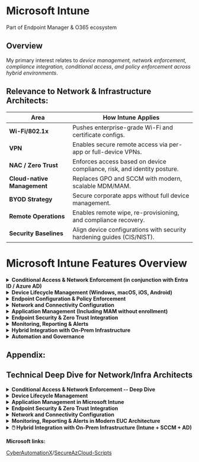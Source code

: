# Microsoft Intune

Part of Endpoint Manager & O365 ecosystem

## Overview

My primary interest relates to *device management, network enforcement, compliance integration, conditional access*, *and policy enforcement across hybrid environments*.

## Relevance to Network & Infrastructure Architects:

| **Area** | **How Intune Applies** |
|----------|------------------------|
| **Wi-Fi/802.1x** | Pushes enterprise-grade Wi-Fi and certificate configs. |
| **VPN** | Enables secure remote access via per-app or full-device VPNs. |
| **NAC / Zero Trust** | Enforces access based on device compliance, risk, and identity posture. |
| **Cloud-native Management** | Replaces GPO and SCCM with modern, scalable MDM/MAM. |
| **BYOD Strategy** | Secure corporate apps without full device management. |
| **Remote Operations** | Enables remote wipe, re-provisioning, and compliance recovery. |
| **Security Baselines** | Align device configurations with security hardening guides (CIS/NIST). |

# Microsoft Intune Features Overview

<details>
<summary><strong>Conditional Access & Network Enforcement (in conjunction with Entra ID / Azure AD)</strong></summary>

| Feature | Description |
|---------|-------------|
| Policy-based access control | Enforce **user + device + app + location + risk**-based access policies |
| Compliant device requirements | Require compliant or hybrid Azure AD-joined devices for access to corporate resources |
| Microsoft Defender integration | Integration with Microsoft Defender for Endpoint to enforce network access based on device risk |
| Network-aware conditional access | Can enforce **trusted network** or **trusted IP ranges** |
| VPN and Wi-Fi profiles | Centrally push **Wi-Fi SSIDs**, **802.1x certificates**, and **per-app VPN** configurations |

</details>

<details>
<summary><strong>Device Lifecycle Management (Windows, macOS, iOS, Android)</strong></summary>

| Feature | Description |
|---------|-------------|
| Auto-enrollment | Auto-enrollment via Azure AD Join / Windows Autopilot |
| Zero Touch Provisioning | ZTP for Windows Autopilot, Apple ADE, and Android Enterprise |
| Remote actions | Restart, lock, wipe, retire, locate, sync |
| Device compliance policies | Define health, encryption, OS version, rooted/jailbroken status |

</details>

<details>
<summary><strong>Endpoint Configuration & Policy Enforcement</strong></summary>

| Feature | Description |
|---------|-------------|
| Configuration profiles | Security baselines, firewall settings, password rules, and more |
| Endpoint Security policies | BitLocker, AV/EDR, firewall, attack surface reduction |
| Group policy migration tool | Convert legacy GPOs to Intune-compatible profiles |
| PowerShell scripts and Win32 apps | PowerShell scripts and Win32 app deployments for deep customization |

</details>

<details>
<summary><strong>Network and Connectivity Configuration</strong></summary>

| Feature | Description |
|---------|-------------|
| Wi-Fi profiles with certificate auth | Wi-Fi profiles with certificate-based auth (EAP-TLS, PEAP, etc.) |
| VPN profiles | Supports multiple vendors (Cisco, F5, Zscaler, Palo Alto, etc.) |
| Per-app VPN | Per-app VPN configuration for secure app-specific tunnels on iOS/macOS |
| Proxy settings | Proxy settings and network isolation controls (e.g., via Windows Information Protection) |
| NPS / RADIUS integration | Integration with NPS / RADIUS for 802.1x enforcement |

</details>

<details>
<summary><strong>Application Management (Including MAM without enrollment)</strong></summary>

| Feature | Description |
|---------|-------------|
| Managed app policies | Intune App Protection for Outlook, Edge, Teams, etc. |
| App VPNs and data protection | App VPNs and data leakage protection for unmanaged BYO devices |
| Data loss prevention controls | Block copy/paste, save-as, screen capture, etc. |
| Multi-platform app deployment | Deploy and manage Win32, MSI, UWP, iOS, and Android apps |

</details>

<details>
<summary><strong>Endpoint Security & Zero Trust Integration</strong></summary>

| Feature | Description |
|---------|-------------|
| Microsoft Defender for Endpoint | Native integration with Microsoft Defender for Endpoint (device risk signals) |
| Microsoft Purview | Native integration with Microsoft Purview (data loss prevention) |
| NAC integrations | Cisco ISE, F5 APM via compliance API |
| Zero Trust Network Access | Supports ZTNA principles with granular device controls |

</details>

<details>
<summary><strong>Monitoring, Reporting & Alerts</strong></summary>

| Feature | Description |
|---------|-------------|
| Device compliance dashboards | Real-time compliance status monitoring |
| Real-time reporting | Configuration drift, app deployment, policy errors reporting |
| Log Analytics integration | Integration with Log Analytics / Azure Monitor and Microsoft Sentinel |
| Security alerts | Alerts for jailbreak/root detection, compromised devices, non-compliance |

</details>

<details>
<summary><strong>Hybrid Integration with On-Prem Infrastructure</strong></summary>

| Feature | Description |
|---------|-------------|
| Co-management | Co-management with Configuration Manager (SCCM) |
| Hybrid Azure AD Join | Hybrid Azure AD Join support for GPO + Intune coexistence |
| Certificate deployment | Support for on-prem certificate deployment via Intune Connector for SCEP/NDES |
| On-prem app deployment | On-prem app deployment and Win32 app hosting via line-of-business strategies |

</details>

<details>
<summary><strong>Automation and Governance</strong></summary>

| Feature | Description |
|---------|-------------|
| Role-based access control | RBAC within Intune and MEM |
| Scripted deployments | Scripted deployments using Graph API / PowerShell SDK |
| Policy as Code | Policy as Code via Azure DevOps pipelines, GitHub Actions, or Terraform for Intune |
| Audit and compliance | Audit logs and compliance policies versioning |

</details>

## Appendix:

## Technical Deep Dive for Network/Infra Architects
<details>
<summary> <strong>Conditional Access & Network Enforcement -- Deep Dive</strong></summary>

<br>

Purpose: **Conditional Access (CA)** and **Network Enforcement**, combining identity, device, and network signals to support **Zero Trust** principles—**never trust, always verify**. It integrates **Microsoft Entra ID (formerly Azure AD)**, **Intune**, **Microsoft Defender for Endpoint**, **VPN/Wi-Fi**, and **Network Access Control (NAC)**. 

## Strategic Purpose in Zero Trust EUC

Conditional Access is the **policy engine** for EUC that makes dynamic access decisions based on:

- Identity posture (user/group membership, risk level)
- Device posture (compliance, join status, OS/platform)
- Network context (trusted IPs, VPN/NAC, geolocation)
- Real-time risk signals (from Defender or Entra ID Protection)
- Application sensitivity (SaaS, internal, or critical workloads)

The **core enforcement point (PEP)** is **Entra ID**, with conditional logic tightly coupled with **Intune**, **Defender for Endpoint**, and **network-based controls** to drive secure access to apps and data.

## Core Capabilities & Enforcement Layers

### 1. Policy-Based Access Control

**What**: Centrally managed CA policies that combine identity, device, app, location, and risk signals.

**How**: Defined using conditional logic:

*If* user is in Group X, accessing App Y, from unmanaged device → *Then* require MFA + compliant device.

Use Cases:

- Enforce compliant & hybrid AAD-joined devices for Office 365, Salesforce, ServiceNow.
- Block access from unsupported OS platforms or high-risk sign-ins.
- Bypass MFA from trusted IP ranges or VPN.

Best Practices:

- Leverage **Named Locations** for geolocation- or IP-based rules.
- Use **Entra ID Protection** for sign-in and user risk scoring.

### 2. Device Compliance & Trust (Intune + Entra)

**Device Requirements**:

- Must be marked **compliant** (via Intune) or **Hybrid Azure AD Joined**.
- Use **Device Filters** for fine-grained access (e.g., only iOS 16+ managed devices).

**Example**: Block non-compliant BYO Windows/macOS/mobile devices from accessing sensitive workloads.

### 3. Defender for Endpoint Risk-Based Access

**Why**: Integrate **real-time device risk** posture into CA decisions.

**Risk Enforcement Flow**:

1. Defender detects device anomalies (AV status, vulnerabilities).
2. Risk level (Low/Medium/High) sent to Entra ID.
3. CA evaluates: High-risk → Block, Medium → Require MFA, Low → Allow.

**Use Case**: Prevent access from compromised or vulnerable endpoints across any platform.

### 4. Network-Aware Conditional Access

**Techniques**:

- Use **Named Locations**: Define trusted IPs (corporate offices, VPN gateways).
- Configure **Conditional Access Filters**: OS type, client app, device platform.
- Combine **NAC posture** + **network profile enforcement** to evaluate device trust before granting access.

**Example Policies**:

- Finance apps → accessible only from corporate Wi-Fi or trusted VPN.
- Skip MFA from office IPs with validated NAC posture.

### 5. Wi-Fi & VPN Enforcement via Intune

**Wi-Fi Profiles**:

- Push **802.1X** profiles using certificates (SCEP/PKCS).
- Secure SSIDs with EAP-TLS or PEAP.

**VPN Profiles**:

- Define **Per-App VPN** for iOS/Android/Windows.
- Integrate with 3rd-party VPN providers: Zscaler, Palo Alto, Cisco AnyConnect, F5 APM.

**Policy**: Block access if VPN/Wi-Fi profiles are missing, misconfigured, or expired.

## Mapping to EUC Architecture Pillars

| **Pillar** | **Role of CA & Enforcement** |
|------------|------------------------------|
| **Identity Trust** | Entra ID + Conditional Access + Entra ID Protection |
| **Device Trust** | Intune Compliance + Defender Risk + Device Filters |
| **App Delivery** | App access governed by per-platform CA policies |
| **Data Protection** | Trusted Wi-Fi, Per-App VPN, Network Restrictions |
| **Zero Trust** | Runtime enforcement—identity, device, and network |

## Architecture Workflow Example

**Conditional Access Evaluation**:

1. User requests app access (e.g., Microsoft 365).
2. Entra ID triggers evaluation:
   - Is user/group risky?
   - Is device compliant + hybrid-joined?
   - Trusted network IP/VPN/NAC?
   - Device risk from Defender?
3. Access Control Decision:
   - ✅ Allow with MFA
   - 🚫 Block access
   - ⚠️ Require compliant device or VPN

## Real-World Conditional Access Scenarios

| **Scenario** | **Policy Logic** |
|--------------|------------------|
| Block risky mobile access | Device risk = High AND platform = iOS/Android → Block access |
| Require compliant device for SharePoint | App = SharePoint AND device NOT compliant → Block access |
| BYO access (Outlook + MAM only) | Platform = iOS AND unmanaged → Allow Outlook only + App Protection Policy |
| Bypass MFA in trusted office | IP = Named Location (office/VPN) → Skip MFA |
| Finance app via VPN only | Require device on trusted IP + Per-App VPN profile |

## Maturity Model

| **Level** | **Capability Description** |
|-----------|----------------------------|
| 1️⃣ Basic | Manual MFA enforcement; no device or risk evaluation |
| 2️⃣ Intermediate | Conditional Access with device compliance and named locations |
| 3️⃣ Advanced | Integrated Defender risk + platform-specific app control |
| 4️⃣ Optimized | Full runtime policy enforcement with automation (Sentinel, Intune, etc.) |

## Reporting, Simulation & Policy Analytics

- **Entra Sign-In Logs**: See each login's CA policy result.
- **Azure Monitor & Sentinel**: Correlate CA failures or non-compliant devices.
- **Policy Analytics (Preview)**: Simulate and test policy impact before rollout.
- **Workbooks**: Dashboards for blocked attempts, high-risk users, and app-specific access patterns.

## Admin Tools & Portals

| **Tool** | **Functionality** |
|----------|-------------------|
| Entra Admin Center | Define, simulate, and analyze Conditional Access policies |
| Intune Admin Center | Deploy VPN/Wi-Fi profiles, enforce compliance policies |
| Defender Security Portal | View device health and risk posture |
| Azure Monitor / Sentinel | Monitor CA outcomes, trigger alerts on violations |
</details>

<details>
<summary> <strong> Device Lifecycle Management</strong></summary>

<br>

*Platform Scope: Windows 10/11, macOS, iOS/iPadOS, Android Enterprise*

#### 1. Provisioning & Enrollment

**Windows 10/11 (Autopilot + AAD Join/Hybrid AAD Join)**

- **Windows Autopilot** provisions devices with:
  - **Pre-defined deployment profiles** (user-driven or self-deploying)
  - Azure AD Join or Hybrid Azure AD Join
  - Optional **ESP (Enrollment Status Page)** to block access until provisioning is complete

- **Zero Touch Provisioning (ZTP):**
  - Devices are added to Autopilot via **hardware hashes** or OEM direct integration
  - Intune auto-applies policy, apps, configurations

- **Group Tagging**: Enables role-/location-based assignment via dynamic groups

**macOS (Apple Automated Device Enrollment via ABM)**

- Device is enrolled using **ADE (formerly DEP)** through Apple Business Manager
- Combined with **Intune MDM enrollment profile** for supervised mode
- Paired with **User Affinity** or **Shared iPad mode** based on use case
- ZTP allows devices to be **drop-shipped** and managed on first boot

**iOS/iPadOS**

- ADE + Supervised Mode (over-the-air, no need for Apple Configurator)
- Useful for:
  - Kiosk mode
  - Single App Mode (POS, retail terminals)
  - BYOD scenarios (via **App Protection Policies**, no full device enrollment)

**Android Enterprise**

- **Zero Touch Enrollment (ZTE)** for corporate-owned devices
- **Work Profile (BYOD)** and **Dedicated/Kiosk Mode** supported
- OEM enrollment tokens or QR-code based provisioning
- **Fully Managed** or **COPE (Corp-Owned, Personally Enabled)** depending on policy

#### 2. Device Compliance Enforcement

Compliance policies are central to your **Zero Trust conditional access** posture, as outlined in your reference architecture. They drive enforcement and segmentation.

**Key Policy Elements:**

- **Health Attestation**: Check Windows Defender ATP status
- **Encryption**: BitLocker for Windows, FileVault for macOS, native encryption on iOS/Android
- **OS Version Enforcement**: Block outdated, vulnerable versions
- **Jailbroken / Rooted Detection**
- **Threat Risk Level Integration**: Defender for Endpoint or 3rd-party AV integration

**Example:**

Policy: Block access unless device is compliant AND Defender Risk Level = Low

Effect: User is denied access to M365 if running outdated macOS, jailbroken iPhone, or unmanaged Android

#### 3. Remote Actions & Operational Management

Network and Infrastructure Architects must understand how **remote actions** support Day 2 operations, incident response, and service desk offload.

| **Action** | **Supported OS** | **Use Case** |
|------------|------------------|--------------|
| **Wipe** | All | Decommission, lost/stolen devices |
| **Retire** | All | BYOD cleanup, remove corporate data only |
| **Restart** | Windows 10/11 | Remote support, patching resets |
| **Lock** | Windows/macOS/iOS | Security response to suspected compromise |
| **Sync** | All | Force policy refresh (e.g., after CA changes) |
| **Locate** | iOS/macOS (supervised) | Lost device tracking |

These actions integrate with **Help Desk workflows**, and in your architecture, could be triggered via **ITSM tools like ServiceNow** using Graph API integrations or automation playbooks (e.g., Logic Apps or Power Automate).

#### 4. Application of Lifecycle Stages

| **Stage** | **Intune Capability** | **Example** |
|-----------|------------------------|-------------|
| **Procurement** | OEM registration, Autopilot import | Dell direct-to-user shipment with Autopilot |
| **Provisioning** | Enrollment profile assignment, ESP | ZTP for kiosk iPads via ADE |
| **Operational** | Compliance, app updates, patching | Monthly Windows Update Rings |
| **Support** | Remote actions, diagnostics, shell access | Remote lock + retire via Intune portal |
| **Decommission** | Wipe/Retire, license recycle | Wipe ex-employee MacBook with audit logging |

#### 5. Architecture Alignment with Your Blog Posts

| **Reference Element** | **Lifecycle Tie-In** |
|------------------------|----------------------|
| **"User to device to service" security plane (EUC blog)** | Intune defines **device trust**, controls the bridge from user to service |
| **Conditional Access integration** | Enforces lifecycle states (e.g., block stale devices) |
| **Intelligent automation** (Endpoint Ref Arch) | Auto-remediation workflows with Intune + Defender |
| **Support for frontline, task-based users** | Shared device provisioning (e.g., iPadOS Shared iPad mode, Windows Kiosk Mode) |

**Bonus: Zero Trust Lifecycle Enforcement**

Using Conditional Access + Device Compliance:

- **Example Flow**: Device out of compliance → Intune flags → CA blocks M365 access → Notification sent via Endpoint Manager → Auto-remediation script triggered → Device re-evaluated

- **Useful Tools**:
  - **Intune Remediations** (Proactive Scripts + Detection Rules)
  - **Defender Security Baselines**
  - **Graph API** for automation and compliance analytics
</details>

<details>
<summary> <strong>Application Management in Microsoft Intune</strong></summary>
<br>
# Mobile Application Management (MAM) and Mobile Device Management (MDM) Guide

## Scope

Covers both **Mobile Application Management (MAM)** and **Mobile Device Management (MDM)**-based app delivery across:

- **Windows 10/11 (Win32, MSI, UWP)**
- **macOS**
- **iOS/iPadOS**
- **Android (Enterprise & BYOD)**

## 1. Intune App Protection Policies (MAM Without Enrollment)

### Use Case: BYOD / Personal Devices

- No full device enrollment or corporate wipe
- Controls **corporate data within apps only**

### Core Capabilities

| Control Type | Description |
|--------------|-------------|
| **Selective Wipe** | Wipe corporate data from apps (not device) |
| **Copy/Paste Restrictions** | Block between managed and unmanaged apps |
| **Save-As Restrictions** | Block saving to local or personal storage |
| **Screen Capture** | Prevent screenshots on Android/iOS |
| **Data Transfer** | Block data sharing to non-managed apps |
| **Conditional Access** | Require policy-compliant apps to access services |

### Supported Apps

- Microsoft 365: Outlook, Teams, Edge, OneDrive
- **Line-of-Business Apps**: Wrapped with Intune SDK or via App Wrapping Tool
- Third-party apps in **Intune MAM SDK ecosystem**

### Platform Notes

| Platform | Notes |
|----------|-------|
| **iOS/Android** | Full MAM-WE support via public app stores |
| **macOS/Windows** | Primarily MDM-based; MAM is limited to Edge/Outlook (via Conditional Access) |

> ✳ **Integration Tip from your blog**: MAM-WE maps well to **"Conditional Workspace"** patterns --- e.g., users access corporate data through protected apps only, without a full device trust requirement.

## 2. Application Deployment Scenarios

### A. Windows Apps

| Type | Examples | Deployment Notes |
|------|----------|------------------|
| **Win32** | .exe, .ps1 | Most flexible. Use Win32 App Packaging Tool. |
| **MSI** | Office, Adobe | Native support with detection rules |
| **UWP** | Store apps | Direct from Microsoft Store integration |
| **Microsoft Store for Business (MSfB)** | Legacy model, being deprecated (migrate to Winget) | |

### B. macOS Apps

- .pkg deployments
- Post-install scripts for configuration
- No store integration --- requires sideloading apps or using Apple Business Manager + VPP

### C. iOS/iPadOS & Android Apps

| Type | iOS/iPadOS | Android |
|------|------------|---------|
| **Store Apps** | Via Apple VPP | Managed Google Play |
| **LOB Apps** | IPA via ABM | APK via Managed Play Store |
| **Web Apps** | Web shortcuts with browser restrictions | Same |
| **Conditional Launch Controls** | Jailbreak/root check, app version enforcement | Similar across platforms |

These app types align well with your concept of **persona-driven app sets** (frontline vs knowledge workers).

## 3. App Protection Policy Enforcement Examples

| Scenario | Policy | Effect |
|----------|--------|--------|
| **BYOD access to Outlook** | MAM-WE with PIN + Save-as block | User can access Outlook, but cannot copy data to Notes app or save attachments to personal cloud |
| **Managed Android kiosk** | App protection + device lock-down | Access limited to one managed app in single-app mode |
| **Shared device in logistics** | Per-app sign-in with SSO + MAM | One device, multiple users, app policy controls per session |

## 4. App VPN, Per-App Networking & Data Leak Protection

### App-based VPN (iOS/Android)

- Integrates with **Zscaler, Cisco AnyConnect, Palo Alto GlobalProtect**
- Enforces VPN only for corporate apps (not whole device)
- Reduces attack surface on unmanaged devices

### DLP Integration

- Intune App Protection enforces:
  - No sharing to unmanaged apps
  - No cloud sync outside approved services (e.g., OneDrive for Business)
- App-based conditional launch (e.g., block if rooted, outdated OS, etc.)

## 5. Integration with Endpoint Protection and CA

- Conditional Access enforces:
  - App version compliance
  - App protection policy presence
  - Intune app management state
- Integration with **Microsoft Defender for Endpoint**:
  - High-risk apps/devices can be blocked automatically
  - Use **App Control Policies** to restrict executables

This maps directly to your **"identity, app, device" trust plane model** in the EUC Reference Architecture.

## 6. App Lifecycle Flow

| Lifecycle Stage | Intune Capability |
|-----------------|-------------------|
| **Procurement** | Microsoft Store, Apple VPP, Managed Play |
| **Deployment** | Targeted groups, dynamic assignment |
| **Configuration** | App config policies (Outlook mail settings, VPN profiles) |
| **Protection** | App Protection Policies, Conditional Access |
| **Update** | App version enforcement, detection rules |
| **Retirement** | App removal or selective wipe for BYOD |

## 7. Architectural Alignment with Your Blog Posts

| Architecture Concept | MAM/App Management Tie-In |
|---------------------|---------------------------|
| **Modern App Delivery** | Store-based, wrapped apps, Win32, zero trust-aware |
| **Persona-Based App Delivery** | Role-based app assignments via dynamic groups |
| **Cloud-Native Security** | MAM policies + Conditional Access + Defender Risk |
| **Hybrid Workforce Enablement** | MAM-WE protects data on unmanaged devices |
| **ZTP + App Delivery** | Autopilot integrates apps at provisioning for corporate users |
</details>

<details>
<summary> <strong>Endpoint Security & Zero Trust Integration</strong></summary>

<br>

#### 1. Microsoft Intune & Cisco ISE NAC Integration (Compliance API)

This integration allows **Cisco ISE** to query Intune for **real-time device compliance status** before granting network access (802.1X/EAP-TLS).

** Key Integration Components:**

| **Component** | **Description** |
|--------------|------------------|
| **Intune Compliance Policies** | Define criteria: encryption, AV status, OS version, device not jailbroken/rooted. |
| **Azure AD Conditional Access** | Enforces resource access based on compliance (device must be marked compliant). |
| **Microsoft Graph Security API (Compliance API)** | Cisco ISE queries device compliance via this API. |
| **Cisco pxGrid** | Acts as a broker between ISE and Microsoft Intune. |

** Integration Flow:**

1. User connects to Wi-Fi/Ethernet (802.1X auth).
2. Cisco ISE identifies user/device.
3. ISE uses pxGrid to request **device compliance** status from Intune via the Compliance API.
4. If **compliant**, ISE allows access (VLAN permit); if **non-compliant**, redirects to remediation VLAN or captive portal.
5. Optionally enforces **dynamic ACLs** or **SGTs (Scalable Group Tags)**.

** Design Considerations:**

- Requires **Azure AD P1+ licensing**.
- Device must be **Azure AD-joined or hybrid-joined** and enrolled with Intune.
- Must configure **Trusted IPs** in Conditional Access to prevent looping issues with hybrid auth scenarios.
- Works best with **certificate-based authentication** (e.g., EAP-TLS via Intune + SCEP).

#### 2.  Endpoint Security Controls via Intune

**Intune's policy enforcement at the endpoint**, this impacts posture assessment.

** Endpoint Security Policy Types:**

- **Antivirus (Microsoft Defender for Endpoint)**
- **Disk Encryption (BitLocker / FileVault)**
- **Firewall (Windows Defender Firewall profiles and rules)**
- **Attack Surface Reduction (ASR)**
- **Security Baselines** (NIST/CIS-aligned templates)
- **Credential Guard / Application Guard** (for protected sessions)

These controls ensure that endpoints are hardened **before they can participate in the network**, enforcing Zero Trust assumptions.

#### 3. Support for Zero Trust Network Access (ZTNA) Principles

** Core ZTNA Capabilities Enabled by Intune:**

| **Principle** | **Intune Capability** |
|---------------|------------------------|
| **Verify explicitly** | Identity + device posture via Intune + Azure AD CA. |
| **Use least-privilege access** | Scoped Conditional Access, device tagging, user roles. |
| **Assume breach** | Continual enforcement of compliance, AV signals from Defender, app control. |

** Device Controls in ZTNA:**

- Device must be **compliant**, **health-checked**, and **identity-bound**.
- Conditional Access can enforce:
  - Device **must be Intune-enrolled**.
  - Device must meet **Defender risk score thresholds**.
  - Access **only from specific network locations (trusted IPs)**.
  - Only allow **managed apps** on **unmanaged devices**.
- **Session controls** using Microsoft Defender + Defender for Cloud Apps (MCAS):
  - Block upload/download based on sensitivity or device posture.

** Network Relevance:**

- Combined with **per-app VPN** or **Zscaler/Netskope**, you can restrict traffic to only secured tunnels.
- Can trigger **remediation flows** or quarantine VLANs via NAC if ZT posture is violated.

** Architectural Integration Snapshot**

Here's a **layered view** of how these elements integrate:

```
+----------------------------------------------------------+
| Microsoft Intune                                         |
| - Enroll Devices  - Apply Compliance Policies            |
| - Configure VPN/Wi-Fi  - Push Security Baselines         |
+----------------------------------------------------------+
                          ⇅ Microsoft Graph Compliance API
+----------------------------------------------------------+
| Cisco ISE (NAC Layer)                                    |
| - 802.1X Auth  - pxGrid for posture integration          |
| - VLAN / ACL Enforcement                                 |
+----------------------------------------------------------+
                          ⇅ SAML / OIDC + Conditional Access
+----------------------------------------------------------+
| Azure AD / Entra ID                                      |
| - Conditional Access (compliance + risk-based)           |
| - MFA / App Control / Device Risk                        |
+----------------------------------------------------------+
                          ⇅ Defender for Endpoint (Signal Sharing)
+----------------------------------------------------------+
| Defender for Endpoint / Microsoft Sentinel               |
| - Threat protection  - Risk-based session policies       |
| - Integration with MCAS (CASB) and ZTNA enforcement      |
+----------------------------------------------------------+
```

** Summary — What a Network & Infra Architect Should Know**

| **Domain** | **Key Knowledge** |
|------------|-------------------|
| **NAC Integration** | How Cisco ISE queries Intune via pxGrid and Compliance API. |
| **Policy Enforcement** | Designing network access policies based on compliance status (802.1X + Conditional Access). |
| **ZTNA** | Applying device identity and health for access control, combined with network segmentation. |
| **VPN/App Isolation** | How Intune per-app VPN + managed apps enforce network/data boundaries. |
| **Network Signal Flow** | The sequence between device connect, ISE posture check, Intune status, and conditional access response. |
</details>

<details>
<summary> <strong>Network and Connectivity Configuration</strong></summary>

<br>

## Objective

Enable **secure, user-transparent connectivity** to enterprise resources across **corporate, home, and public networks**, **minimizing lateral movement**, and enforcing **per-app access** and **least-privilege** principles via:

- Managed Wi-Fi access
- Certificate-based authentication
- Split/full tunnel VPNs
- Per-app VPNs for BYOD
- Proxy and isolation enforcement for data protection

## Key Capabilities

### 1. Wi-Fi Profiles with Certificate-Based Authentication

#### What It Does

Automates secure Wi-Fi onboarding using **EAP-TLS** or **PEAP** for:

- Corporate SSIDs
- Per-user/device authentication
- Elimination of shared secrets

#### Configuration & Architecture

- Delivered via **Intune** (or third-party MDM like JAMF, Workspace ONE)
- Authenticated via **802.1X + RADIUS + NPS/ISE/ClearPass**
- Certificate deployed using:
  - **SCEP/NDES**
  - **PKCS (via Intune or 3rd-party CA)**

#### Best Practices

| **Capability** | **Recommendation** |
|----------------|-------------------|
| Protocol | Prefer **EAP-TLS** (certificate-based) over PEAP |
| Certificate lifecycle | Automate renewal via SCEP or PKCS |
| Segmentation | Use separate SSID for BYOD with NAC controls |
| NAC Enforcement | Integrate with **Azure Conditional Access** where possible |

#### Related Workflows

- Devices enroll via Intune → receive cert → auto-connect to Wi-Fi
- Enforces Zero Trust at **network layer**

### 2. VPN Profiles: Multi-Vendor, Multi-Platform Support

#### Supported Vendors

- **Cisco AnyConnect**
- **F5 BIG-IP / APM**
- **Zscaler ZIA / ZPA**
- **Palo Alto GlobalProtect**
- **Microsoft Always On VPN (AOVPN)** for Windows

#### MDM Delivery

- Intune or UEM pushes:
  - Authentication method (cert, username/password, MFA)
  - Connection type (IKEv2, SSL, IPsec)
  - Split-tunnel or full-tunnel options

#### Zero Trust Consideration

Use VPN not as a blanket access enabler but as a **per-app or policy-triggered channel** based on:

- Device compliance
- App sensitivity
- Network location

#### Best Practices

| **Use Case** | **Configuration** |
|--------------|------------------|
| Managed corporate use | Always-On VPN with certificate auth |
| BYOD or high risk | Per-App VPN with conditional access |
| Vendor access | Short-lived, role-based VPN access with Just-in-Time |

### 3. Per-App VPN Configuration (iOS/macOS)

#### What It Enables

- Tunnel **only specific apps** through VPN
- Avoids exposing entire device traffic
- Especially relevant for BYOD or contractor devices

#### Supported Platforms

- **iOS**
- **macOS**
- Some support on **Android Enterprise** with Work Profiles

#### Delivery via Intune

- Define:
  - Apps triggering VPN (e.g., Outlook, Edge, SAP Fiori)
  - VPN vendor and config
  - Authentication method

#### Example Use Cases

- Only tunnel **Microsoft 365** apps or **Line of Business** apps
- Avoid routing **Netflix**, personal email, etc., through corporate VPN

### 4. Proxy Settings & Network Isolation (e.g., WIP)

#### Proxy Configuration

- Enforce **PAC files**, **static proxies**, or **Zscaler Client Connector**
- Protect outbound traffic from **unfiltered internet access**

#### Windows Information Protection (WIP)

- Provides **data separation**:
  - "Work" vs "Personal" context
  - Enforces rules like "Only corporate apps can access corp network"
- Redirects corporate traffic via configured proxy or VPN
- Policy-based enforcement for copy/paste, data exfiltration

#### Key Isolation Controls

- Block copy/paste from **corporate Outlook → personal Gmail**
- Enforce **network boundary rules** (corporate resources only over trusted network)

### 5. Integration with NPS / RADIUS / 802.1X

#### Authentication Flow

1. Device connects to SSID
2. Auth request passed to **NPS (Windows) or ISE/ClearPass**
3. Certificate or user credential validated via **RADIUS**
4. Connection permitted or denied based on:
   - Group membership
   - Device posture
   - VLAN/NAC policies

#### Policy Enforcements

- VLAN assignment based on device compliance
- Deny unmanaged devices or place into **guest VLAN**
- Combine with **Intune Compliance + Conditional Access**

#### Future Integration

- Leverage **RADIUS accounting logs** for correlating user access
- Integrate with **Azure Sentinel / SIEMs** for anomaly detection

## Architecture Mapping to EUC Reference Stack

| **Layer** | **Network & Connectivity Capability** |
|-----------|--------------------------------------|
| **Device Management** | Certificate-based Wi-Fi, VPN profile deployment via Intune |
| **Network Security** | NAC, 802.1x, RADIUS auth with conditional VLAN assignment |
| **Data Protection** | Proxy enforcement, WIP for isolation of personal vs. work apps/data |
| **Secure Access** | Per-app VPNs, Always-On VPN, integration with Conditional Access |

## Real-World Configuration Examples

### Example 1: Wi-Fi Profile with EAP-TLS for Windows 10/11

- SSID: CorpNet
- Authentication: EAP-TLS
- Root CA: Internal PKI Root CA
- Certificate Delivery: Intune SCEP with auto-renewal
- NPS Policy: Group = "Intune-Managed" → VLAN = Corporate

### Example 2: Per-App VPN for iOS (Zscaler)

```json
{
  "Trigger": "com.microsoft.outlook",
  "VPNType": "IPSec",
  "Authentication": "Certificate",
  "VPN Vendor": "Zscaler",
  "Proxy": "Z-Tunnel via PAC file"
}
```

## Monitoring & Compliance

- **Intune**: Profile deployment success, cert status
- **VPN logs**: Vendor dashboards (Zscaler, Palo Alto, Cisco)
- **RADIUS logs**: Integration with SIEM
- **Microsoft Defender for Endpoint**: Detect anomalies in connection behavior
- **Azure Sentinel**: Correlate Wi-Fi/VPN access with identity behavior

## Maturity Model: Network & Connectivity

| **Level** | **Capability** |
|-----------|---------------|
| 1️⃣ | Manual VPN, shared Wi-Fi passwords |
| 2️⃣ | Certificate-based Wi-Fi and VPN via MDM |
| 3️⃣ | Per-App VPN, network isolation with WIP |
| 4️⃣ | Dynamic NAC/VLAN, real-time CA and Defender integration |
</details>

<details>
<summary> <strong>Monitoring, Reporting & Alerts in Modern EUC Architecture</strong></summary>

<br>

**Purpose & Value**

The **"Monitoring, Reporting & Alerts"** capability ensures:

- Continuous **compliance posture awareness**
- Rapid detection of configuration drift and security anomalies
- Integration with **SIEM/SOAR** pipelines for automated response
- Confidence in **policy enforcement, app delivery, and user experience**

This aligns directly with **EUC Operations**, **Zero Trust enforcement**, and **device trust pillar** by enabling **automated observability**.

**Key Capability Breakdown**

#### 1. Device Compliance Dashboards

- **Tooling**: Intune Compliance Center, Microsoft Endpoint Manager, Entra ID Portal
- **Function**: Aggregates compliance state based on:
  - **Platform-specific settings** (e.g., BitLocker, AV status, firewall, OS version)
  - **Custom compliance scripts** (e.g., checking for specific reg keys or apps)
- **Use Cases**:
  - Show non-compliant devices per platform/user group
  - Feed compliance signals to **Conditional Access** (CA) for Zero Trust enforcement
- **Best Practices**:
  - Define a **"baseline" compliance policy** for all device classes
  - Integrate with **RBAC + scope tags** to enable fleet-specific reporting (e.g., BYOD, kiosk, hybrid user)

#### 2. Real-Time Reporting for Configuration Drift, App Deployment & Policy Errors

- **Sources**:
  - Intune's built-in "**Endpoint analytics**"
  - **Proactive Remediation Scripts** (PowerShell)
  - **Update Compliance** (for patch levels)
  - **App install status** via Intune Win32 logs
- **Drift Detection**:
  - **Baselines vs current state** (e.g., Defender AV turned off, BitLocker disabled)
  - Policy assignment vs actual application (e.g., configuration profiles not applying)
- **Modern Options**:
  - Export logs to **Log Analytics workspace**
  - Use **custom KQL queries** to flag out-of-policy endpoints
- **Example Queries**:

```
IntuneDevices
| where ComplianceState != 'Compliant'
| summarize count() by DeviceOSType, DeviceName
```

#### 3. Integration with Log Analytics, Azure Monitor & Microsoft Sentinel

- **Objective**: Enterprise-grade **observability**, threat correlation, alerting
- **Capabilities**:
  - Route Intune diagnostic logs to **Azure Log Analytics**
  - Enrich with **Defender for Endpoint** signals (e.g., vulnerability, AV)
  - **Workbooks**: Custom dashboards combining:
    - Compliance trends
    - App deployment success/failure
    - Endpoint health scores
  - **Microsoft Sentinel**:
    - Use **Data Connector** for Intune
    - Create **Analytics Rules** (e.g., non-compliant device + suspicious login = high-priority alert)
- **Outcome**: Unified endpoint security + ops view within **SOC and platform engineering teams**

#### 4. Alerts for Jailbreak / Root Detection, Compromised Devices, Non-Compliance

- **Platforms**:
  - iOS/Android: Jailbreak/root detected via **Intune device compliance policies**
  - Windows/macOS: Leverage **Defender ATP** & **Compliance Scripts**
- **Alert Methods**:
  - **Intune built-in alerting** (for policy deployment, compliance failures)
  - **Microsoft Sentinel alerts** via KQL + rule sets
  - **Logic Apps** for:
    - Slack/Teams notifications
    - Auto-remediation (e.g., remove access, isolate device, ticket in ServiceNow)
- **Example: Sentinel Alert Rule**:

```
DeviceComplianceOrg
| where ComplianceState == 'NonCompliant'
| join kind=inner (
  SecurityAlert | where AlertName contains "Suspicious Sign-in"
) on DeviceId
```
→ Can trigger:
- **Email to SOC**
- **Autonomous CA policy block**
- **Intune remediation script**

** Integration Patterns with Your EUC Reference Architecture**

| **EUC Tier** | **Monitoring Touchpoint** |
|--------------|---------------------------|
| **Identity & Access** | Conditional Access + Compliance signal ingestion |
| **Device Management (MDM)** | Intune + Defender data streams → Log Analytics → Sentinel |
| **App Delivery** | Intune App telemetry + Win32 logs for success/failure analysis |
| **Endpoint Protection (AV, EDR)** | Defender alerts + Sentinel correlation |
| **Observability & Automation** | Logic Apps, Azure Monitor alerts, ServiceNow integration |

** Real-World Implementation Blueprint**

**1. Data Collection Flow**

Intune ➜ Log Analytics ➜ Azure Monitor ➜ Sentinel ➜ Alert/Automation  
↳ Workbooks & Dashboards

**2. Alerting & Action Flow**

Sentinel Rule ➜ Logic App ➜ Notify | Auto-Remediate | CA Block | Raise Incident

**3. Dashboards to Include**

- Non-Compliant Devices Over Time
- Top Policy Errors (e.g., profile failed to apply)
- Devices Without Required App X
- Jailbroken / Rooted Mobile Devices

** Maturity Model**

| **Level** | **Capability** |
|-----------|----------------|
| Basic | Manual review of Intune compliance reports |
| Intermediate | Scheduled workbook reports + alerts in Monitor |
| Advanced | Sentinel-integrated alerts + automated response |
| Optimized | Predictive analytics & AI-based risk scoring |
</details>

<details>
<summary> <strong> 🖱️ Hybrid Integration with On-Prem Infrastructure (Intune + SCCM + AD)</strong></summary>

<br>

**Objective**: Enable modern management **without breaking existing enterprise investments** in Group Policy, Configuration Manager, and on-prem app delivery — while **bridging to Zero Trust** and cloud-first endpoint strategies.

#### 1. Co-management with Microsoft Configuration Manager (SCCM)

** Purpose**

Allows devices to be **managed concurrently** by both **Intune (cloud)** and **SCCM (on-prem)**, enabling **phased workloads migration**.

** Architecture**

- Devices are joined to **Active Directory (AD)** and **enrolled into Intune**
- Co-management agent (SCCM client) connects to on-prem infrastructure
- Device syncs with **Azure AD** and **Microsoft Endpoint Manager**

** Workload Split Options**

You can configure which workloads are managed by SCCM vs. Intune:

| **Workload** | **Managed by Intune?** |
|--------------|-------------------------|
| Compliance Policies | ✅ |
| Device Configuration | ✅ |
| Windows Updates | ✅ |
| Endpoint Protection | ✅ |
| App Deployment | Gradual shift from SCCM to Intune |
| Resource Access (Wi-Fi/VPN) | ✅ |

Your blog's principle of **progressive modernization** aligns well here: allow legacy infra to coexist while progressively migrating to cloud-native control.

#### 2. Hybrid Azure AD Join (HAADJ) for GPO + Intune Coexistence

** Use Case**

- Enables **domain-joined** devices to **register in Azure AD**
- Supports **Intune enrollment + GPO** coexistence

** Why It Matters**

- Enterprises with heavy Group Policy Object (GPO) dependencies can maintain those controls **while layering Intune MDM policies**
- Enables **Conditional Access**, **Cloud-based SSO**, and **Endpoint Analytics**

** Architecture Notes**

- Requires **Azure AD Connect**
- Devices authenticate via **Kerberos to on-prem AD**, while still leveraging **cloud identity for modern apps**

** GPO vs Intune Policy Handling**

| **Scenario** | **GPO** | **Intune** |
|--------------|---------|------------|
| Legacy App Config | ✅ | ❌ |
| Modern Security Baselines | ❌ | ✅ |
| Overlapping Policies | GPO wins if conflict | |

From your EUC architecture lens: HAADJ is critical for **stage-2 modernization** — still tethered to AD, but enabling cloud app access and identity controls.

#### 3. On-Prem Certificate Deployment via Intune SCEP/NDES Connector

** Purpose**

Provide certificates for:

- Wi-Fi (802.1X)
- VPN (e.g., Cisco AnyConnect, Palo Alto)
- App authentication (e.g., Outlook with S/MIME)

** Components**

| **Component** | **Role** |
|---------------|----------|
| Intune Connector | Relays certificate requests securely from Intune to on-prem |
| NDES | Issues SCEP certificates via Microsoft CA |
| Microsoft CA | Generates and tracks issued certs |

** How It Works**

1. Intune sends certificate request to Connector
2. Connector relays to **on-prem NDES server**
3. Certificate is issued via SCEP
4. Intune installs cert on device

** Security Best Practices**

- Use **HTTPS-only communication**
- Place NDES/Connector behind firewall + secure ACLs
- Log and monitor issued certs via CA

Critical to enabling **Zero Trust Wi-Fi onboarding** (as noted in your blogs), especially for **macOS/iOS and Android** where cert-based auth is preferred.

#### 4. On-Prem App Deployment & Win32 Hosting Strategies

** Hybrid App Delivery Needs**

For legacy or large Win32 apps not yet suitable for full cloud delivery:

- App content may be **hosted on-prem**
- Distribution still managed via **Intune or SCCM**

** Key Options**

**A. Intune Win32 App Hosting
## Application Deployment

- Package app as .intunewin file
- Upload to **Intune Storage**
- Works great for:
  - Line-of-business (LOB) apps
  - Office add-ins
  - Win32 installation scripts

**Bandwidth-optimized with Delivery Optimization + Peer Caching**.

### B. Cloud Management Gateway (CMG) for SCCM

- Allows SCCM clients to **download content from cloud endpoints**
- Bridges internet-based clients to on-prem hosted apps

### C. On-Prem Hosted Installers with Intune Script Deployment

- Intune delivers **PowerShell scripts** that pull from internal file shares or DFS paths
- Requires:
  - **VPN** or **ExpressRoute/Site-to-Site**
  - Internal name resolution (DNS)
  - Robust error handling

## Content Delivery Patterns

| **Pattern** | **Example** |
|-------------|-------------|
| Intune Hosted | Win32 app in .intunewin |
| Hybrid (Intune + DFS) | Script points to \\\\corp\\share\\installer.exe |
| SCCM App Model | Use deployment types, detection rules, pre-reqs |

## Aligning to Your Reference Architecture

| **Hybrid Component** | **EUC Architecture Implication** |
|---------------------|----------------------------------|
| Co-management | Supports transitional state for existing SCCM-managed fleets |
| HAADJ | Enables Zero Trust access control without AD decommissioning |
| SCEP Connector | Bridges modern management to on-prem PKI and Wi-Fi/VPN auth |
| Hybrid App Delivery | Retains access to legacy/internal apps as part of app rationalization |

This supports your **Hybrid Workforce** model — balancing modern endpoints with grounded support for **legacy infra** and **LOB applications**.

## Summary: Why This Matters for Network & Infra Architects

| **Priority** | **Capability** | **Why It's Important** |
|--------------|----------------|------------------------|
| ✅ | Co-management | Maintain operational continuity during cloud migration |
| ✅ | HAADJ | Preserve AD trust while enabling modern identity |
| ✅ | SCEP/NAC | Cert-based Wi-Fi/VPN access for ZTNA |
| ✅ | On-Prem App Delivery | Support bandwidth-heavy or compliance-bound apps |
| ✅ | Policy Reconciliation | Align legacy GPO with Intune baselines over time |

**Group Policy (GPO) vs Intune** and **SCCM vs Intune App Delivery** — based on **device persona**, **use case**, and **modernization maturity**.

## GPO vs Intune MDM Policy -- Technical Decision Matrix

| **Criteria** | **Use GPO 🏢 Legacy/Hybrid** | **Use Intune MDM Policies ☁️ Cloud-First/Modern** |
|-------------|--------------------------|--------------------------------------|
| **Device Join Type** | On-prem AD (with HAADJ) | AADJ / AADJ + Entra ID P2 |
| **Network Connectivity** | Corporate LAN/VPN | Internet-based / Hybrid Workforce |
| **Management Stack** | SCCM/Group Policy | Intune MDM/Autopilot |
| **Policy Scope** | Computer/User | Device/User (AAD-based targeting) |
| **Policy Granularity** | Deep Windows internals | Focused on security and modern management controls |
| **Policy Change Propagation** | Fast (on boot/logon) | Delayed/periodic via MDM sync |
| **Policy Examples** | Registry edits, drive maps | BitLocker, Defender AV, Firewall, Password rules |
| **Zero Trust Readiness** | ❌ No native CA support | ✅ Supports Conditional Access, Compliance |
| **Platform Support** | Windows-only | Windows, macOS, iOS, Android |
| **Decommissioning Roadmap** | Retiring over time | Strategic endpoint control plane |
| **Recommended For** | Static desktop fleet, labs | BYOD, field staff, hybrid/remote workers |

## SCCM vs Intune App Deployment -- Technical Decision Matrix

| **Criteria** | **Use SCCM 🏢 Legacy** | **Use Intune ☁️ Modern** |
|--------------|---------------------|-------------------------|
| **Device Join Type** | AD + SCCM client | AADJ / HAADJ + Intune |
| **App Size/Type** | >2GB installers, legacy LOB | Modern apps, .intunewin, UWP, iOS/Android |
| **Deployment Location** | On-prem DFS/SCCM DPs | Intune CDN (Azure Blob) |
| **Network Constraints** | LAN-optimized, P2P | Internet-first (use Delivery Optimization) |
| **Install Logic/Dependencies** | Complex installers, App-V | Win32 apps with detection scripts |
| **Targeting Granularity** | AD Security Groups, OU | AAD Groups, Dynamic Targeting |
| **Self-Service Portal** | Software Center | Company Portal (cross-platform) |
| **Co-management Consideration** | Keep SCCM workload | Migrate to Intune workload |
| **Content Delivery Optimization** | BranchCache / P2P | Delivery Optimization |
| **Recommended For** | Call centers, LOB desktops | Hybrid workers, mobile staff, kiosks |

## Use Case Persona-Based Guidance

| **Persona** | **Policy Management** | **App Delivery** | **Notes** |
|-------------|----------------------|------------------|-----------|
| **Back Office Staff (HQ)** | GPO + Intune hybrid | SCCM primary | Stable network, legacy support needed |
| **Field Worker (Mobile)** | Intune only | Intune (Win32, MAM) | Uses LTE/Wi-Fi; no corp LAN |
| **Contractor / BYOD** | MAM (no enrollment) | MAM + Conditional Access | No device enrollment |
| **Factory / Kiosk Device** | Intune + Autopilot | Intune + offline installer | Shared login, locked down |
| **Executive (Hybrid Work)** | Intune + Defender Policies | Intune + Win32/Company Portal | ZTNA enforcement, sensitive apps |

## Decision Criteria Tree

→ Is the device enrolled into Intune?

→ YES:
  → Is the device AD-joined (HAADJ)?
    → YES → Use Co-Management: Decide per workload (e.g., compliance = Intune; app = SCCM)
    → NO → Use full Intune (policy + apps)

→ NO:
  → Is the device BYOD?
    → YES → Use MAM + Conditional Access (no device control)
    → NO → Manage via GPO + SCCM (legacy path)

## Supporting Modernization Strategy

Use this matrix to:

- Gradually **move workloads to Intune** (start with compliance, then apps)
- **Replace GPO** where supported by MDM policies (track gaps)
- Use **Device Scope Tags and Role-Based Access Control (RBAC)** to support separation of duties across hybrid teams
- Monitor success with **Endpoint Analytics**, **Update Compliance**, and **Security Baselines**
</details>

**Microsoft links:**

[CyberAutomationX](https://github.com/CyberAutomationX)/[SecureAzCloud-Scripts](https://github.com/CyberAutomationX/SecureAzCloud-Scripts)

